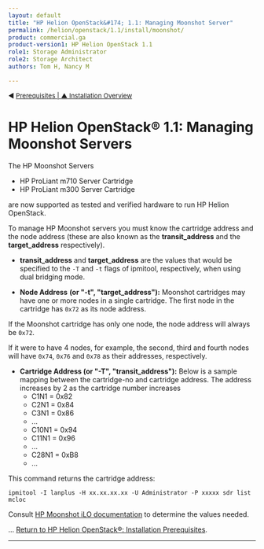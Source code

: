 ```yaml
---
layout: default
title: "HP Helion OpenStack&#174; 1.1: Managing Moonshot Server"
permalink: /helion/openstack/1.1/install/moonshot/
product: commercial.ga
product-version1: HP Helion OpenStack 1.1
role1: Storage Administrator
role2: Storage Architect
authors: Tom H, Nancy M

---
```

<!--PUBLISHED-->




<script>

function PageRefresh {
onLoad="window.refresh"
}

PageRefresh();

</script>

<p style="font-size: small;"> &#9664; <a href="/helion/openstack/install/prereqs/#csv">Prerequisites | <a href="/helion/openstack/install/overview/"> &#9650; Installation Overview</a> </p> 

# HP Helion OpenStack&#174; 1.1: Managing Moonshot Servers


The HP Moonshot Servers

- HP ProLiant m710 Server Cartridge 
- HP ProLiant m300 Server Cartridge

are now supported as tested and verified hardware to run HP Helion OpenStack.

To manage HP Moonshot servers you must know the cartridge address and the node
address (these are also known as the **transit&#95;address** and the **target&#95;address**
respectively).

  
- **transit&#95;address** and **target&#95;address** are the values that would be specified
to the `-T` and `-t` flags of ipmitool, respectively, when using dual bridging mode.

- **Node Address** **(or "-t", "target_address"):**
Moonshot cartridges may have one or more nodes in a single cartridge.
The first node in the cartridge has `0x72` as its node address. 

<!--The HP ProLiant m710 Server Cartridge has only one node and so the  -->
If the Moonshot cartridge has only one node, the node address will always be `0x72`.<br />

If it were to have 4 nodes, for example, the second, third and fourth 
nodes will have `0x74`, `0x76` and `0x78` as their addresses, respectively.

- **Cartridge Address (or "-T", "transit_address"):**
Below is a sample mapping between the cartridge-no and cartridge address.
The address increases by 2  as the cartridge number increases
	- C1N1  = 0x82
	- C2N1  = 0x84
	- C3N1  = 0x86
	- ...
	- C10N1 = 0x94 
	- C11N1 = 0x96
	- ...
	- C28N1 = 0xB8
	- ...


This command returns the cartridge address:

	ipmitool -I lanplus -H xx.xx.xx.xx -U Administrator -P xxxxx sdr list mcloc




Consult [HP Moonshot iLO documentation](http://h50146.www5.hp.com/products/software/oe/linux/mainstream/support/whitepaper/pdfs/c03933550-1.pdf) to determine the values needed.


...
[Return to HP Helion OpenStack&#174;: Installation Prerequisites](/helion/openstack/install/prereqs/#csv).

<!--Tom hancock-->

----
